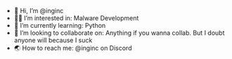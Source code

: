 - 👋 Hi, I’m @inginc
- 👨‍💻 I’m interested in: Malware Development
- 🧠 I’m currently learning: Python
- 🤝 I’m looking to collaborate on: Anything if you wanna collab. But I doubt anyone will because I suck
- 🌏 How to reach me: @inginc on Discord

<!---
Python0nTop/Python0nTop is a ✨ special ✨ repository because its `README.md` (this file) appears on your GitHub profile.
You can click the Preview link to take a look at your changes.
--->

